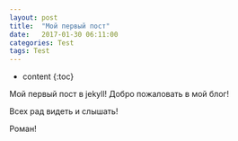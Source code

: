 ```yaml
---
layout: post
title:  "Мой первый пост"
date:   2017-01-30 06:11:00
categories: Test
tags: Test
---
```


* content
{:toc}

Мой первый пост в jekyll! Добро пожаловать в мой блог!

Всех рад видеть и слышать!

Роман!
